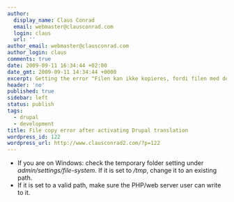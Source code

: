 ```yaml
---
author:
  display_name: Claus Conrad
  email: webmaster@clausconrad.com
  login: claus
  url: ''
author_email: webmaster@clausconrad.com
author_login: claus
comments: true
date: 2009-09-11 16:34:44 +02:00
date_gmt: 2009-09-11 14:34:44 +0000
excerpt: Getting the error "Filen kan ikke kopieres, fordi filen med det angivne navn ikke eksisterer. Undersøg venligst om du har angivet det korrekte filnavn." after you install and activate the Danish translation of Drupal?
header: 'no'
published: true
sidebar: left
status: publish
tags:
  - drupal
  - development
title: File copy error after activating Drupal translation
wordpress_id: 122
wordpress_url: http://www.clausconrad2.com/?p=122
---
```

*   If you are on Windows: check the temporary folder setting under _admin/settings/file-system_. If it is set to _/tmp_, change it to an existing path.
*   If it is set to a valid path, make sure the PHP/web server user can write to it.
